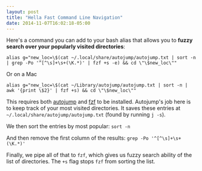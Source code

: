 ```yaml
---
layout: post
title: "Hella Fast Command Line Navigation"
date: 2014-11-07T16:02:18-05:00
---
```


Here's a command you can add to your bash alias that allows you to **fuzzy search over your popularly visited directories**:

~~~~~
alias g="new_loc=\$(cat ~/.local/share/autojump/autojump.txt | sort -n | grep -Po '^[^\s]+\s+(\K.*)' | fzf +s -e) && cd \"\$new_loc\""
~~~~~

Or on a Mac

~~~~~
alias g="new_loc=\$(cat ~/Library/autojump/autojump.txt | sort -n | awk '{print \$2}' | fzf +s) && cd \"\$new_loc\""
~~~~~

This requires both [autojump](https://github.com/joelthelion/autojump) and [fzf](https://github.com/junegunn/fzf) to be installed. Autojump's job here is to keep track of your most visited directories. It saves these entries at `~/.local/share/autojump/autojump.txt` (found by running `j -s`).

We then sort the entries by most popular: `sort -n`

And then remove the first column of the results: `grep -Po '^[^\s]+\s+(\K.*)'`

Finally, we pipe all of that to `fzf`, which gives us fuzzy search ability of the list of directories. The `+s` flag stops `fzf` from sorting the list.

